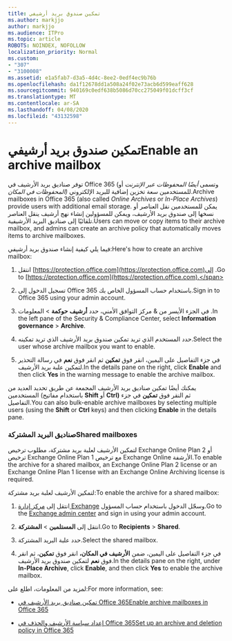 ```yaml
---
title: تمكين صندوق بريد أرشيفي
ms.author: markjjo
author: markjjo
ms.audience: ITPro
ms.topic: article
ROBOTS: NOINDEX, NOFOLLOW
localization_priority: Normal
ms.custom:
- "307"
- "3100008"
ms.assetid: e1a5fab7-d3a5-4d4c-8ee2-0edf4ec9b76b
ms.openlocfilehash: da1f12678dd1a508a24f02e73acb6d599eaff628
ms.sourcegitcommit: 940169c0edf638b5086d70cc275049f01dcff3cf
ms.translationtype: MT
ms.contentlocale: ar-SA
ms.lasthandoff: 04/08/2020
ms.locfileid: "43132598"
---
```

# <a name="enable-an-archive-mailbox"></a><span data-ttu-id="35e62-102">تمكين صندوق بريد أرشيفي</span><span class="sxs-lookup"><span data-stu-id="35e62-102">Enable an archive mailbox</span></span>

<span data-ttu-id="35e62-103">توفر صناديق بريد الأرشيف في Office 365 (وتسمى *أيضًا المحفوظات عبر الإنترنت* أو *المحفوظات في المكان)* للمستخدمين سعة تخزين إضافية للبريد الإلكتروني.</span><span class="sxs-lookup"><span data-stu-id="35e62-103">Archive mailboxes in Office 365 (also called *Online Archives* or *In-Place Archives*) provide users with additional email storage.</span></span> <span data-ttu-id="35e62-104">يمكن للمستخدمين نقل العناصر أو نسخها إلى صندوق بريد الأرشيف، ويمكن للمسؤولين إنشاء نهج أرشيف ينقل العناصر تلقائيًا إلى صناديق البريد الأرشيفية.</span><span class="sxs-lookup"><span data-stu-id="35e62-104">Users can move or copy items to their archive mailbox, and admins can create an archive policy that automatically moves items to archive mailboxes.</span></span>
  
<span data-ttu-id="35e62-105">فيما يلي كيفية إنشاء صندوق بريد أرشيفي:</span><span class="sxs-lookup"><span data-stu-id="35e62-105">Here's how to create an archive mailbox:</span></span>
  
1. <span data-ttu-id="35e62-106">انتقل [https://protection.office.com](https://protection.office.com)إلى .</span><span class="sxs-lookup"><span data-stu-id="35e62-106">Go to [https://protection.office.com](https://protection.office.com).</span></span>

2. <span data-ttu-id="35e62-107">تسجيل الدخول إلى Office 365 باستخدام حساب المسؤول الخاص بك.</span><span class="sxs-lookup"><span data-stu-id="35e62-107">Sign in to Office 365 using your admin account.</span></span>

3. <span data-ttu-id="35e62-108">في الجزء الأيسر من &amp; مركز التوافق الأمني، حدد **أرشيف** **حوكمة** \> المعلومات .</span><span class="sxs-lookup"><span data-stu-id="35e62-108">In the left pane of the Security &amp; Compliance Center, select **Information governance** \> **Archive**.</span></span>

4. <span data-ttu-id="35e62-109">حدد المستخدم الذي تريد تمكين صندوق بريد الأرشيف الذي تريد تمكينه.</span><span class="sxs-lookup"><span data-stu-id="35e62-109">Select the user whose archive mailbox you want to enable.</span></span>

5. <span data-ttu-id="35e62-110">في جزء التفاصيل على اليمين، انقر فوق **تمكين** ثم انقر فوق **نعم** في رسالة التحذير لتمكين علبة بريد الأرشيف.</span><span class="sxs-lookup"><span data-stu-id="35e62-110">In the details pane on the right, click **Enable** and then click **Yes** in the warning message to enable the archive mailbox.</span></span>

<span data-ttu-id="35e62-111">يمكنك أيضًا تمكين صناديق بريد الأرشيف المجمعة عن طريق تحديد العديد من المستخدمين (باستخدام مفاتيح **Shift** أو **Ctrl)** ثم النقر فوق **تمكين** في جزء التفاصيل.</span><span class="sxs-lookup"><span data-stu-id="35e62-111">You can also bulk-enable archive mailboxes by selecting multiple users (using the **Shift** or **Ctrl** keys) and then clicking **Enable** in the details pane.</span></span>
  
### <a name="shared-mailboxes"></a><span data-ttu-id="35e62-112">صناديق البريد المشتركة</span><span class="sxs-lookup"><span data-stu-id="35e62-112">Shared mailboxes</span></span>

<span data-ttu-id="35e62-113">لتمكين الأرشيف لعلبة بريد مشتركة، مطلوب ترخيص Exchange Online Plan 2 أو ترخيص Exchange Online Plan 1 مع ترخيص Exchange Online الأرشفة.</span><span class="sxs-lookup"><span data-stu-id="35e62-113">To enable the archive for a shared mailbox, an Exchange Online Plan 2 license or an Exchange Online Plan 1 license with an Exchange Online Archiving license is required.</span></span>  

<span data-ttu-id="35e62-114">لتمكين الأرشيف لعلبة بريد مشتركة:</span><span class="sxs-lookup"><span data-stu-id="35e62-114">To enable the archive for a shared mailbox:</span></span>

1. <span data-ttu-id="35e62-115">انتقل إلى [مركز إدارة Exchange](https://outlook.office365.com/ecp) وسجّل الدخول باستخدام حساب المسؤول.</span><span class="sxs-lookup"><span data-stu-id="35e62-115">Go to the [Exchange admin center](https://outlook.office365.com/ecp) and sign in using your admin account.</span></span>

2. <span data-ttu-id="35e62-116">انتقل إلى **المستلمين** > **المشتركة**.</span><span class="sxs-lookup"><span data-stu-id="35e62-116">Go to **Recipients** > **Shared**.</span></span>

3. <span data-ttu-id="35e62-117">حدد علبة البريد المشتركة.</span><span class="sxs-lookup"><span data-stu-id="35e62-117">Select the shared mailbox.</span></span>

4. <span data-ttu-id="35e62-118">في جزء التفاصيل على اليمين، ضمن **الأرشيف في المكان،** انقر فوق **تمكين**، ثم انقر فوق **نعم** لتمكين صندوق بريد الأرشيف.</span><span class="sxs-lookup"><span data-stu-id="35e62-118">In the details pane on the right, under **In-Place Archive**, click **Enable**, and then click **Yes** to enable the archive mailbox.</span></span>

<span data-ttu-id="35e62-119">لمزيد من المعلومات، اطلع على:</span><span class="sxs-lookup"><span data-stu-id="35e62-119">For more information, see:</span></span>
  
- [<span data-ttu-id="35e62-120">تمكين صناديق بريد الأرشيف في Office 365</span><span class="sxs-lookup"><span data-stu-id="35e62-120">Enable archive mailboxes in Office 365</span></span>](https://docs.microsoft.com/office365/securitycompliance/enable-archive-mailboxes)

- [<span data-ttu-id="35e62-121">إعداد سياسة الأرشيف والحذف في Office 365</span><span class="sxs-lookup"><span data-stu-id="35e62-121">Set up an archive and deletion policy in Office 365</span></span>](https://docs.microsoft.com//office365/securitycompliance/set-up-an-archive-and-deletion-policy-for-mailboxes)
